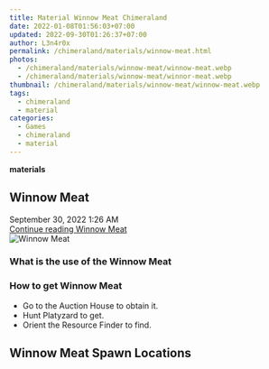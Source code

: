 ```yaml
---
title: Material Winnow Meat Chimeraland
date: 2022-01-08T01:56:03+07:00
updated: 2022-09-30T01:26:37+07:00
author: L3n4r0x
permalink: /chimeraland/materials/winnow-meat.html
photos:
  - /chimeraland/materials/winnow-meat/winnow-meat.webp
  - /chimeraland/materials/winnow-meat/winnor-meat.webp
thumbnail: /chimeraland/materials/winnow-meat/winnow-meat.webp
tags:
  - chimeraland
  - material
categories:
  - Games
  - chimeraland
  - material
---
```


<link
  rel="stylesheet"
  href="https://rawcdn.githack.com/dimaslanjaka/Web-Manajemen/870a349/css/bootstrap-5-3-0-alpha3-wrapper.css"
/>
<section id="bootstrap-wrapper">
  <div data-bs-theme="dark">
    <div
      class="row g-0 border rounded overflow-hidden flex-md-row mb-4 shadow-sm position-relative bg-dark text-light"
    >
      <div class="col p-4 d-flex flex-column position-static">
        <strong class="d-inline-block mb-2 text-success">materials</strong>
        <h2 class="mb-0">Winnow Meat</h2>
        <div class="mb-1 text-muted">September 30, 2022 1:26 AM</div>
        <a
          href="/chimeraland/materials/winnow-meat.html"
          class="stretched-link d-none text-primary"
          >Continue reading Winnow Meat</a
        >
      </div>
      <div class="col-auto d-none d-md-block d-lg-block">
        <img
          src="https://www.webmanajemen.com/chimeraland/materials/winnow-meat/winnow-meat.webp"
          alt="Winnow Meat"
        />
      </div>
    </div>
    <div class="row">
      <div class="col-lg-6 col-12 mb-2">
        <div class="card">
          <div class="card-body">
            <h3 class="card-title">What is the use of the Winnow Meat</h3>
            <div class="card-text"><ul></ul></div>
          </div>
        </div>
      </div>
      <div class="col-lg-6 col-12 mb-2">
        <div class="card">
          <div class="card-body">
            <h3 class="card-title">How to get Winnow Meat</h3>
            <div class="card-text">
              <ul>
                <li>Go to the Auction House to obtain it.</li>
                <li>Hunt Platyzard to get.</li>
                <li>Orient the Resource Finder to find.</li>
              </ul>
            </div>
          </div>
        </div>
      </div>
      <div class="col-12 mb-2">
        <h2>Winnow Meat Spawn Locations</h2>
        <div></div>
        <div></div>
      </div>
    </div>
  </div>
</section>